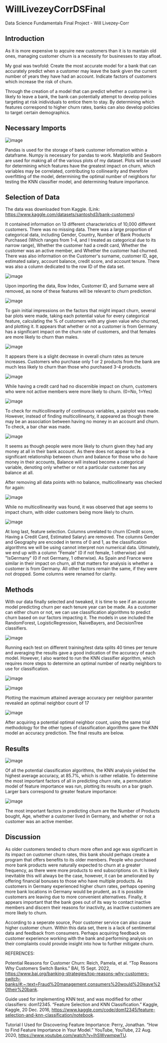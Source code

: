 # WillLivezeyCorrDSFinal
Data Science Fundamentals Final Project - Will Livezey-Corr

## Introduction

As it is more expensive to aqcuire new customers than it is to mantain old ones, managing customer churn is a necessity for businesses to stay afloat.

My goal was twofold:
Create the most accurate model for a bank that can accurately predict when a customer may leave the bank given the current number of years they have had an account.
Indicate factors of customers which increase the risk of churn.

Through the creation of a model that can predict whether a customer is likely to leave a bank, the bank can potentially attempt to develop policies targeting at risk inidividuals to entice them to stay. By determining which features correspond to higher churn rates, banks can also develop policies to target certain demographics.

## Necessary Imports

![image](https://user-images.githubusercontent.com/91287263/206081031-d5c6a12b-3f77-4c9b-a95c-df2931e04ba0.png)

Pandas is used for the storage of bank customer information within a dataframe. Numpy is necessary for pandas to work.
Matplotlib and Seaborn are used for making all of the various plots of my dataset. Plots will be used for determining which features have the greatest impact on churn, which variables may be correlated, contributing to collinearity and therefore overfitting of the model, determining the optimal number of neighbors for testing the KNN classifier model, and determining feature importance.

## Selection of Data

The data was downloaded from Kaggle. (Link: https://www.kaggle.com/datasets/santoshd3/bank-customers)

It contained information on 13 different characteristics of 10,000 different customers. There was no missing data. There was a large proportion of categorical data, including Gender, Country, Number of Bank Products Purchased (Which ranges from 1-4, and I treated as categorical due to its narrow range), Whether the customer had a credit card, Whether the customer was an active member, and Whether the customer had churned. There was also information on the Customer's surname, customer ID, age, estimated salary, account balance, credit score, and account tenure. There was also a column dedicated to the row ID of the data set.

![image](https://user-images.githubusercontent.com/91287263/206081502-2fe03e42-189d-4822-bfac-b87dfd4fceb3.png)

Upon importing the data, Row Index, Customer ID, and Surname were all removed, as none of these features will be relevant to churn prediction.

![image](https://user-images.githubusercontent.com/91287263/206081760-db903d1f-7026-4c3a-9372-30e162e6a109.png)

To gain initial impressions on the factors that might impact churn, several bar plots were made, taking each potential value for every categorical feature, calculating the % of customers with any given value who churned, and plotting it. It appears that whether or not a customer is from Germany has a significant impact on the churn rate of customers, and that females are more likely to churn than males.

![image](https://user-images.githubusercontent.com/91287263/206082233-9b7f2b39-e1b4-4d5e-91e0-9e18d5b555e7.png)

It appears there is a slight decrease in overall churn rates as tenure increases. Customers who purchase only 1 or 2 products from the bank are much less likely to churn than those who purchased 3-4 products.

![image](https://user-images.githubusercontent.com/91287263/206082473-c57df201-4633-4c33-9e3d-807c2b5519ea.png)

While having a credit card had no discernible impact on churn, customers who were not active members were more likely to churn. (0=No, 1=Yes)

![image](https://user-images.githubusercontent.com/91287263/206083260-d77cc2de-24d5-4239-b5c6-24c18d7df2f9.png)

To check for multicollinearity of continuous variables, a pairplot was made. However, instead of finding multicollinearty, it appeared as though there may be an association between having no money in an account and churn. To check, a bar char was made.

![image](https://user-images.githubusercontent.com/91287263/206083479-0cc457de-c33a-4568-9352-5c27c0b70964.png)

It seems as though people were more likely to churn given they had any money at all in their bank account. As there does not appear to be a significant relationship between churn and balance for those who do have money in their accounts, Balance will instead become a categorical variable, denoting only whether or not a particular customer has any balance at all.

After removing all data points with no balance, multicollinearty was checked for again:

![image](https://user-images.githubusercontent.com/91287263/206083902-bdfa9b28-c2f8-4233-b8b1-9cafc0633913.png)

While no multicollinearity was found, it was observed that age seems to impact churn, with older customers being more likely to churn.

![image](https://user-images.githubusercontent.com/91287263/206084752-d4d0479f-04be-4651-912d-b666770eea25.png)

At long last, feature selection. Columns unrelated to churn (Credit score, Having a Credit Card, Estimated Salary) are removed. The columns Gender and Geography are encoded in terms of 0 and 1, as the classification algorithms we will be using cannot interpret non numerical data. Ultimately, we end up with a column "Female" (0 if not female, 1 otherwise) and "IsGermany" (0 if not Germany, 1 otherwise). As Spain and France were similar in their impact on churn, all that matters for analysis is whether a customer is from Germany. All other factors remain the same, if they were not dropped. Some columns were renamed for clarity.

## Methods

With our data finally selected and tweaked, it is time to see if an accurate model predicting churn per each tenure year can be made. As a customer can either churn or not, we can use classification algorithms to predict churn based on our factors impacting it. The models in use included the RandomForest, LogisticRegression, NaiveBayers, and DecisionTree classifiers.

![image](https://user-images.githubusercontent.com/91287263/206086041-c444ec8f-ba65-4a56-aca2-528fcfeded57.png)

Running each test on different training/test data splits 40 times per tenure and averaging the results gave a good indication of the accuracy of each model. However, I also wanted to run the KNN classifier algorithm, which requires more steps to determine an optimal number of nearby neighbors to use for classification.

![image](https://user-images.githubusercontent.com/91287263/206086402-0b30be3c-bf74-4a6b-8c3d-9787c298dd87.png)

![image](https://user-images.githubusercontent.com/91287263/206087010-88e09791-56af-4614-a8bd-4fccfebbc8d5.png)

Plotting the maximum attained average accuracy per neighbor paramter revealed an optimal neighbor count of 17

![image](https://user-images.githubusercontent.com/91287263/206087164-be9b07d4-d6d6-4908-84e4-936b85095a31.png)

After acquiring a potential optimal neighbor count, using the same trial methodology for the other types of classification algorithms gave the KNN model an accuracy prediction. The final results are below.

## Results

![image](https://user-images.githubusercontent.com/91287263/206087676-fac938e2-36e0-44c3-8a4c-fcad306ce53d.png)

Of all the potential classification algorithms, the KNN analysis yielded the highest average accuracy, at 85.7%, which is rather reliable. To determine the most important factors of all in predicting churn rate, a permutation model of feature importance was run, plotting its results on a bar graph. Larger bars correspond to greater feature importance:

![image](https://user-images.githubusercontent.com/91287263/206088170-cbc1976f-7ea8-480b-929a-50a0341b432d.png)

The most important factors in predicting churn are the Number of Products bought, Age, whether a customer lived in Germany, and whether or not a customer was an active member.

## Discussion

As older customers tended to churn more often and age was significant in its impact on customer churn rates, this bank should perhaps create a program that offers benefits to its older members. People who purchased more bank products were naturally expected to churn at a greater frequency, as there were more products to end subscriptions on. It is likely inevitable this will always be the case, however, it can be ameliorated by offering financial bonuses to those who have multiple products. As customers in Germany experienced higher churn rates, perhaps opening more bank locations in Germany would be prudent, as it is possible customers are leaving due to more convenient alternatives. Finally, it appears important that the bank goes out of its way to contact inactive members and discern their reasons for inactivity, as inactive customers are more likely to churn.

According to a seperate source, Poor customer service can also cause higher customer churn. Within this data set, there is a lack of sentimental data and feedback from consumers. Perhaps acquiring feedback on customer experience working with the bank and performing analysis on their complaints could provide insight into how to further mitigate churn.

REFERENCES:

Potential Reasons for Customer Churn:
Reich, Pamela, et al. “Top Reasons Why Customers Switch Banks.” BAI, 15 Sept. 2022, https://www.bai.org/banking-strategies/top-reasons-why-customers-switch-banks/#:~:text=Fraud%20management,consumers%20would%20leave%20their%20bank. 

Guide used for implementing KNN test, and was modified for other classifiers:
dom12345. “Feature Selection and KNN Classification.” Kaggle, Kaggle, 20 Dec. 2016, https://www.kaggle.com/code/dom12345/feature-selection-and-knn-classification/notebook. 

Tutorial I Used for Discovering Feature Importance:
Perry, Jonathan. “How to Find Feature Importance in Your Model.” YouTube, YouTube, 22 Aug. 2020, https://www.youtube.com/watch?v=IhSWvwmpwTU. 




